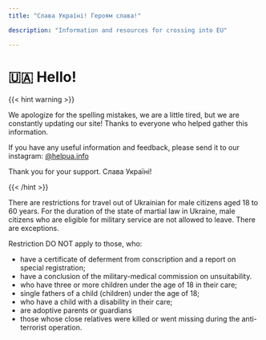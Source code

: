 ```yaml
---
title: "Слава Україні! Героям слава!"

description: "Information and resources for crossing into EU"

---
```


# 🇺🇦 Hello!

{{< hint warning >}}


We apologize for the spelling mistakes, we are a little tired, but we are constantly updating our site! Thanks to everyone who helped gather this information.

If you have any useful information and feedback, please send it to our instagram: [@helpua.info](https://www.instagram.com/helpua.info/) 

Thank you for your support. Слава Україні!

{{< /hint >}}


There are restrictions for travel out of Ukrainian for male citizens aged 18 to 60 years. For the duration of the state of martial law in Ukraine, male citizens who are eligible for military service are not allowed to leave. There are exceptions.

Restriction DO NOT apply to those, who:
- have a certificate of deferment from conscription and a report on special registration;
- have a conclusion of the military-medical commission on unsuitability.
- who have three or more children under the age of 18 in their care;
- single fathers of a child (children) under the age of 18;
- who have a child with a disability in their care;
- are adoptive parents or guardians
- those whose close relatives were killed or went missing during the anti-terrorist operation.